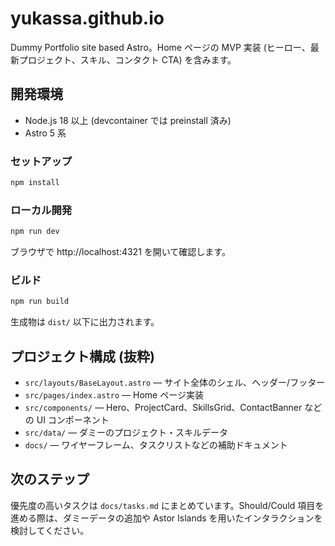 # yukassa.github.io

Dummy Portfolio site based Astro。Home ページの MVP 実装 (ヒーロー、最新プロジェクト、スキル、コンタクト CTA) を含みます。

## 開発環境

- Node.js 18 以上 (devcontainer では preinstall 済み)
- Astro 5 系

### セットアップ

```sh
npm install
```

### ローカル開発

```sh
npm run dev
```

ブラウザで http://localhost:4321 を開いて確認します。

### ビルド

```sh
npm run build
```

生成物は `dist/` 以下に出力されます。

## プロジェクト構成 (抜粋)

- `src/layouts/BaseLayout.astro` — サイト全体のシェル、ヘッダー/フッター
- `src/pages/index.astro` — Home ページ実装
- `src/components/` — Hero、ProjectCard、SkillsGrid、ContactBanner などの UI コンポーネント
- `src/data/` — ダミーのプロジェクト・スキルデータ
- `docs/` — ワイヤーフレーム、タスクリストなどの補助ドキュメント

## 次のステップ

優先度の高いタスクは `docs/tasks.md` にまとめています。Should/Could 項目を進める際は、ダミーデータの追加や Astor Islands を用いたインタラクションを検討してください。
